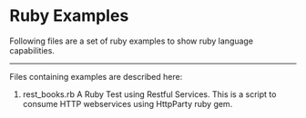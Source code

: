 Ruby Examples
========

Following files are a set of ruby examples to show ruby language capabilities.

---

Files containing examples are described here:

 1. rest_books.rb A Ruby Test using Restful Services.
    This is a script to consume HTTP webservices using HttpParty ruby gem.

